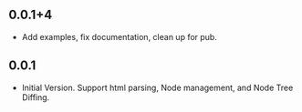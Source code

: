 ## 0.0.1+4

- Add examples, fix documentation, clean up for pub.

## 0.0.1

- Initial Version. Support html parsing, Node management, and Node Tree Diffing.
